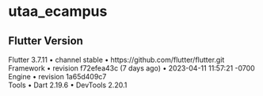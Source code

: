 # utaa_ecampus

## Flutter Version
<p>Flutter 3.7.11 • channel stable • https://github.com/flutter/flutter.git<br>
Framework • revision f72efea43c (7 days ago) • 2023-04-11 11:57:21 -0700<br>
Engine • revision 1a65d409c7<br>
Tools • Dart 2.19.6 • DevTools 2.20.1</p>


